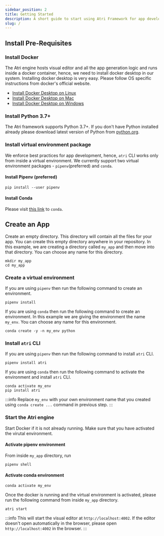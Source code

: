 ```yaml
---
sidebar_position: 2
title: Getting Started
description: A short guide to start using Atri Framework for app development
slug: /
---
```


## Install Pre-Requisites

### Install Docker

The Atri engine hosts visual editor and all the app generation logic and runs inside a docker container, hence, we need to install docker desktop in our system. Installing docker desktop is very easy. Please follow OS specific instructions from docker's official website.

-   [Install Docker Desktop on Linux](https://docs.docker.com/desktop/install/linux-install/)
-   [Install Docker Desktop on Mac](https://docs.docker.com/desktop/install/mac-install/)
-   [Install Docker Desktop on Windows](https://docs.docker.com/desktop/install/windows-install/)

### Install Python 3.7+

The Atri framework supports Python 3.7+. If you don't have Python installed already please download latest version of Python from [python.org](https://www.python.org/downloads/).

### Install virtual environment package

We enforce best practices for app development, hence, `atri` CLI works only from inside a virtual environment. We currently support two virtual environment packages - `pipenv`(preferred) and `conda`.

#### Install Pipenv (preferred)

```
pip install --user pipenv
```

#### Install Conda

Please visit [this link](https://docs.conda.io/projects/conda/en/latest/user-guide/install/index.html#regular-installation) to `conda`.

## Create an App

Create an empty directory. This directory will contain all the files for your app. You can create this empty directory anywhere in your repository. In this example, we are creating a directory called `my_app` and then move into that directory. You can choose any name for this directory.

```
mkdir my_app
cd my_app
```

### Create a virtual environment

If you are using `pipenv` then run the following command to create an environment.

```
pipenv install
```

If you are using `conda` then run the following command to create an environment. In this example we are giving the environment the name `my_env`. You can choose any name for this environment.

```
conda create -y -n my_env python
```

### Install `atri` CLI

If you are using `pipenv` then run the following command to install `atri` CLI.

```
pipenv install atri
```

If you are using `conda` then run the following command to activate the environment and install `atri` CLI.

```
conda activate my_env
pip install atri
```

:::info
Replace `my_env` with your own environment name that you created using `conda create ...` command in previous step.
:::

### Start the Atri engine

Start Docker if it is not already running. Make sure that you have activated the virutal environment.

#### Activate pipenv environment

From inside `my_app` directory, run

```
pipenv shell
```

#### Activate conda environment

```
conda activate my_env
```

Once the docker is running and the virtual environment is activated, please run the following command from inside `my_app` directory.

```
atri start
```

:::info
This will start the visual editor at `http://localhost:4002`. If the editor doesn't open automatically in the browser, please open `http://localhost:4002` in the browser.
:::
